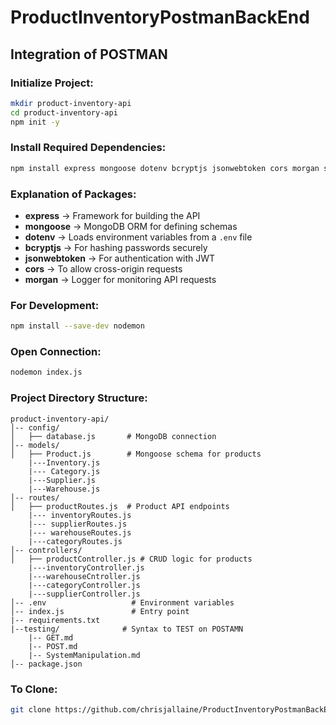 # ProductInventoryPostmanBackEnd

## Integration of POSTMAN

### Initialize Project:
```sh
mkdir product-inventory-api
cd product-inventory-api
npm init -y
```

### Install Required Dependencies:
```sh
npm install express mongoose dotenv bcryptjs jsonwebtoken cors morgan stripe
```

### Explanation of Packages:
- **express** → Framework for building the API
- **mongoose** → MongoDB ORM for defining schemas
- **dotenv** → Loads environment variables from a `.env` file
- **bcryptjs** → For hashing passwords securely
- **jsonwebtoken** → For authentication with JWT
- **cors** → To allow cross-origin requests
- **morgan** → Logger for monitoring API requests

### For Development:
```sh
npm install --save-dev nodemon
```

### Open Connection:
```sh
nodemon index.js
```

### Project Directory Structure:
```
product-inventory-api/
│-- config/
│   ├── database.js       # MongoDB connection
│-- models/
│   ├── Product.js        # Mongoose schema for products
    |---Inventory.js
    |--- Category.js
    |---Supplier.js
    |---Warehouse.js
│-- routes/
│   ├── productRoutes.js  # Product API endpoints
    |--- inventoryRoutes.js
    |--- supplierRoutes.js
    |--- warehouseRoutes.js
    |---categoryRoutes.js
│-- controllers/
│   ├── productController.js # CRUD logic for products
    |---inventoryController.js
    |---warehouseCntroller.js
    |---categoryController.js
    |---supplierController.js
│-- .env                   # Environment variables
│-- index.js               # Entry point
|-- requirements.txt
|--testing/              # Syntax to TEST on POSTAMN
    |-- GET.md
    |-- POST.md
    |-- SystemManipulation.md
│-- package.json
```

### To Clone:
```sh
git clone https://github.com/chrisjallaine/ProductInventoryPostmanBackEnd.git
```
